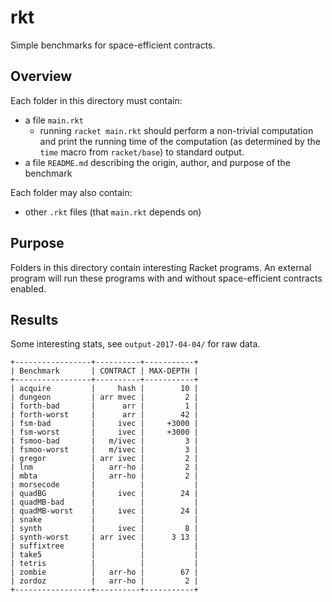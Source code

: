 rkt
===

Simple benchmarks for space-efficient contracts.


## Overview

Each folder in this directory must contain:
- a file `main.rkt`
  - running `racket main.rkt` should perform a non-trivial computation
    and print the running time of the computation (as determined by the `time`
    macro from `racket/base`) to standard output.
- a file `README.md` describing the origin, author, and purpose of the benchmark

Each folder may also contain:
- other `.rkt` files (that `main.rkt` depends on)

## Purpose

Folders in this directory contain interesting Racket programs.
An external program will run these programs with and without space-efficient
 contracts enabled.


## Results

Some interesting stats, see `output-2017-04-04/` for raw data.

```
+-----------------+----------+-----------+
| Benchmark       | CONTRACT | MAX-DEPTH |
+-----------------+----------+-----------+
| acquire         |     hash |        10 |
| dungeon         | arr mvec |         2 |
| forth-bad       |      arr |         1 |
| forth-worst     |      arr |        42 |
| fsm-bad         |     ivec |     +3000 |
| fsm-worst       |     ivec |     +3000 |
| fsmoo-bad       |   m/ivec |         3 |
| fsmoo-worst     |   m/ivec |         3 |
| gregor          | arr ivec |         2 |
| lnm             |   arr-ho |         2 |
| mbta            |   arr-ho |         2 |
| morsecode       |          |           |
| quadBG          |     ivec |        24 |
| quadMB-bad      |          |           |
| quadMB-worst    |     ivec |        24 |
| snake           |          |           |
| synth           |     ivec |         8 |
| synth-worst     | arr ivec |      3 13 |
| suffixtree      |          |           |
| take5           |          |           |
| tetris          |          |           |
| zombie          |   arr-ho |        67 |
| zordoz          |   arr-ho |         2 |
+-----------------+----------+-----------+
```
